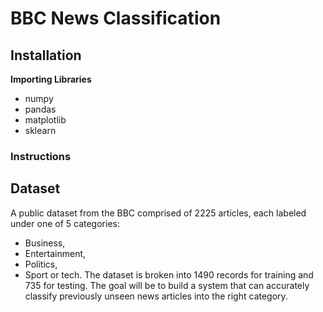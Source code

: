 # BBC News Classification
## Installation
**Importing Libraries**</br>
* numpy
* pandas
* matplotlib
* sklearn
### Instructions
## Dataset
  A public dataset from the BBC comprised of 2225 articles, each labeled under one of 5 categories: 
  * Business, 
  * Entertainment, 
  * Politics, 
  * Sport or tech.
The dataset is broken into 1490 records for training and 735 for testing. The goal will be to build a system that can accurately classify previously unseen news articles into the right category.
